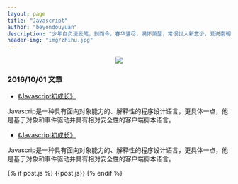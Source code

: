```yaml
---
layout: page
title: "Javascript"
author: "beyondouyuan"
description: "少年自负淩云笔，到而今，春华落尽，满怀萧瑟，常恨世人新意少，爱说南朝狂客！"
header-img: "img/zhihu.jpg"
---
```



<center>
    <p><img src="http://7xlfkx.com1.z0.glb.clouddn.com/white2.jpg" align="center"></p>
</center>


<!-- ###代表作：


- [《世界并非如你所见——用可供性来发现更大的世界》](http://www.jianshu.com/p/6f1404e0240d)

- [《如何正确地练习写作》](http://www.jianshu.com/p/2621444b619d)

- [《24款最值得推荐的中文字体》](http://cnfeat.com/blog/2015/05/22/a-24-chinese-fonts/) -->

### 2016/10/01 文章 ###

- [《Javascript初成长》](https://beyondouyuan.github.io/blog/2016/10/01/javascript-study-part1/)

Javascrip是一种具有面向对象能力的、解释性的程序设计语言，更具体一点，他是基于对象和事件驱动并具有相对安全性的客户端脚本语言。


- [《Javascript初成长》](https://beyondouyuan.github.io/blog/2016/10/01/javascript-study-part1/)

Javascrip是一种具有面向对象能力的、解释性的程序设计语言，更具体一点，他是基于对象和事件驱动并具有相对安全性的客户端脚本语言。

{% if post.js %}
	<span class="meta">{{post.js}}</span>
{% endif %}



